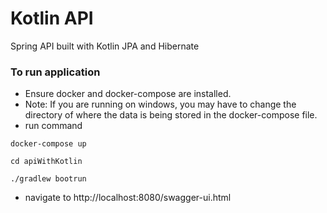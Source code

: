 # Kotlin API
Spring API built with Kotlin JPA and Hibernate
### To run application
* Ensure docker and docker-compose are installed. 
* Note: If you are running on windows, you may have to change the directory of where the data is being stored in the docker-compose file. 
* run command 
```
docker-compose up
```
```
cd apiWithKotlin
```
```
./gradlew bootrun
```
* navigate to http://localhost:8080/swagger-ui.html 


